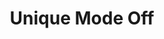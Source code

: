 ---
title: Unique Mode Off
description: Trigger for when the Twitch Unique Mode is turned Off
version: 0.2.3
twitchService: Chat Client
variables:
  - name: uniqueMode
    type: boolean
    description: The unique mode
    value: False
---